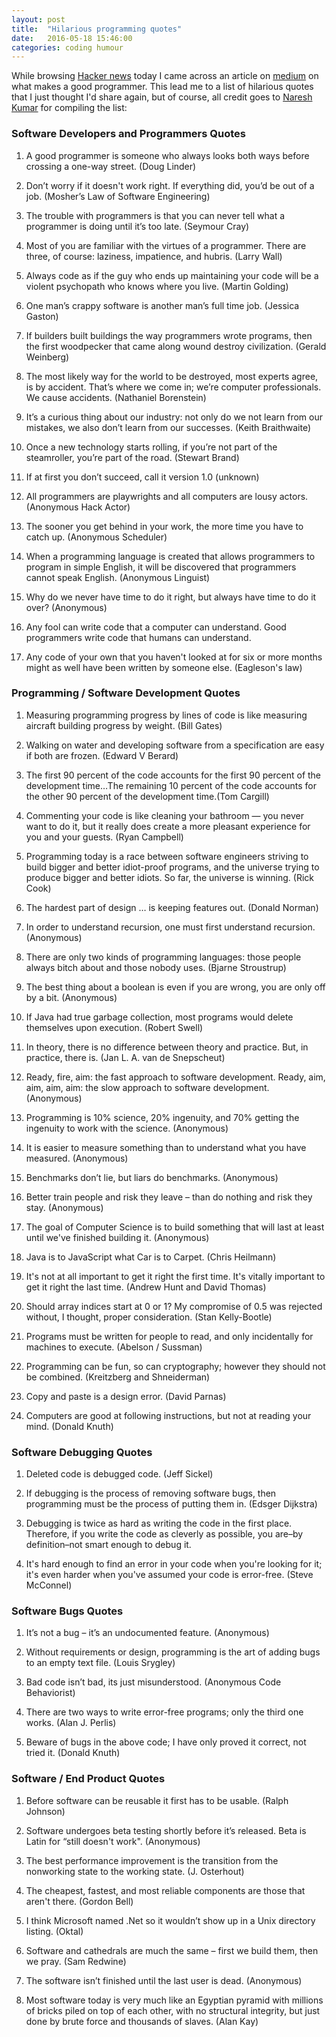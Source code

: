 ```yaml
---
layout: post
title:  "Hilarious programming quotes"
date:   2016-05-18 15:46:00
categories: coding humour 
---
```


While browsing [Hacker news][hn] today I came across an article on [medium][medium] on what makes a good programmer. This lead me to a list of hilarious quotes that I just thought I'd share again, but of course, all credit goes to [Naresh Kumar][naresh] for compiling the list:

### Software Developers and Programmers Quotes

1. A good programmer is someone who always looks both ways before crossing a one-way street. (Doug Linder)

2. Don’t worry if it doesn't work right. If everything did, you’d be out of a job. (Mosher’s Law of Software Engineering)

3. The trouble with programmers is that you can never tell what a programmer is doing until it’s too late. (Seymour Cray)

4. Most of you are familiar with the virtues of a programmer. There are three, of course: laziness, impatience, and hubris. (Larry Wall)

5. Always code as if the guy who ends up maintaining your code will be a violent psychopath who knows where you live. (Martin Golding)

6. One man’s crappy software is another man’s full time job. (Jessica Gaston)

7. If builders built buildings the way programmers wrote programs, then the first woodpecker that came along wound destroy civilization. (Gerald Weinberg)

8. The most likely way for the world to be destroyed, most experts agree, is by accident.  That’s where we come in; we’re computer professionals. We cause accidents. (Nathaniel Borenstein)

9. It’s a curious thing about our industry: not only do we not learn from our mistakes, we also don’t learn from our successes. (Keith  Braithwaite)

10. Once a new technology starts rolling, if you’re not part of the steamroller, you’re part of the road. (Stewart Brand)

11. If at first you don’t succeed, call it version 1.0 (unknown)

12. All programmers are playwrights and all computers are lousy actors. (Anonymous Hack Actor)

13. The sooner you get behind in your work, the more time you have to catch up. (Anonymous Scheduler)

14. When a programming language is created that allows programmers to program in simple English, it will be discovered that programmers cannot speak English. (Anonymous Linguist)

15. Why do we never have time to do it right, but always have time to do it over? (Anonymous)

16. Any fool can write code that a computer can understand. Good programmers write code that humans can understand. 

17. Any code of your own that you haven't looked at for six or more months might as well have been written by someone else. (Eagleson's law)

### Programming / Software Development Quotes

1. Measuring programming progress by lines of code is like measuring aircraft building progress by weight. (Bill Gates)

3. Walking on water and developing software from a specification are easy if both are frozen. (Edward V Berard)

4. The first 90 percent of the code accounts for the first 90 percent of the development time…The remaining 10 percent of the code accounts for the other 90 percent of the development time.(Tom Cargill)

5. Commenting your code is like cleaning your bathroom — you never want to do it, but it really does create a more pleasant experience for you and your guests. (Ryan Campbell)

6. Programming today is a race between software engineers striving to build bigger and better idiot-proof programs, and the universe trying to produce bigger and better idiots. So far, the universe is winning. (Rick Cook)

7. The hardest part of design … is keeping features out. (Donald Norman)

8. In order to understand recursion, one must first understand recursion. (Anonymous)

9. There are only two kinds of programming languages: those people always bitch about and those nobody uses. (Bjarne Stroustrup)

10. The best thing about a boolean is even if you are wrong, you are only off by a bit. (Anonymous)

11. If Java had true garbage collection, most programs would delete themselves upon execution. (Robert Swell)

12. In theory, there is no difference between theory and practice. But, in practice, there is. (Jan L. A. van de Snepscheut)

13. Ready, fire, aim: the fast approach to software development. Ready, aim, aim, aim, aim: the slow approach to software development. (Anonymous)

14. Programming is 10% science, 20% ingenuity, and 70% getting the ingenuity to work with the science. (Anonymous)

15. It is easier to measure something than to understand what you have measured. (Anonymous)

16. Benchmarks don’t lie, but liars do benchmarks. (Anonymous)

17. Better train people and risk they leave – than do nothing and risk they stay. (Anonymous)

18. The goal of Computer Science is to build something that will last at least until we've finished building it. (Anonymous)

19. Java is to JavaScript what Car is to Carpet. (Chris Heilmann)

20. It's not at all important to get it right the first time. It's vitally important to get it right the last time. (Andrew Hunt and David Thomas)

21. Should array indices start at 0 or 1? My compromise of 0.5 was rejected without, I thought, proper consideration. (Stan Kelly-Bootle)

22. Programs must be written for people to read, and only incidentally for machines to execute. (Abelson / Sussman)

23.  Programming can be fun, so can cryptography; however they should not be combined. (Kreitzberg and Shneiderman)

24. Copy and paste is a design error.  (David Parnas)

25. Computers are good at following instructions, but not at reading your mind. (Donald Knuth)

### Software Debugging Quotes

1. Deleted code is debugged code. (Jeff Sickel)

2. If debugging is the process of removing software bugs, then programming must be the process of putting them in. (Edsger Dijkstra)

3. Debugging is twice as hard as writing the code in the first place.  Therefore, if you write the code as cleverly as possible, you are–by definition–not smart enough to debug it. 

4. It's hard enough to find an error in your code when you're looking for it; it's even harder when you've assumed your code is error-free. (Steve McConnel)

### Software Bugs Quotes

1. It’s not a bug – it’s an undocumented feature. (Anonymous)

2. Without requirements or design, programming is the art of adding bugs to an empty text file. (Louis Srygley)

3. Bad code isn’t bad, its just misunderstood. (Anonymous Code Behaviorist)

4. There are two ways to write error-free programs; only the third one works. (Alan J. Perlis)

5. Beware of bugs in the above code; I have only proved it correct, not tried it. (Donald Knuth)

### Software / End Product Quotes

1. Before software can be reusable it first has to be usable. (Ralph Johnson)

2. Software undergoes beta testing shortly before it’s released. Beta is Latin for “still doesn't work". (Anonymous)

3. The best performance improvement is the transition from the nonworking state to the working state. (J. Osterhout)

4. The cheapest, fastest, and most reliable components are those that aren't there. (Gordon Bell)

5. I think Microsoft named .Net so it wouldn’t show up in a Unix directory listing. (Oktal)

6. Software and cathedrals are much the same – first we build them, then we pray. (Sam Redwine)

7. The software isn’t finished until the last user is dead. (Anonymous)

8. Most software today is very much like an Egyptian pyramid with millions of bricks piled on top of each other, with no structural integrity, but just done by brute force and thousands of slaves. (Alan Kay)

[medium]: https://medium.com/@WordcorpGlobal/programming-doesnt-require-talent-or-even-passion-11422270e1e4
[hn]: http://www.platform7.com/ember-hn/#/new
[naresh]: http://theprofessionalspoint.blogspot.co.za/2013/09/59-hilarious-but-true-programming.html
